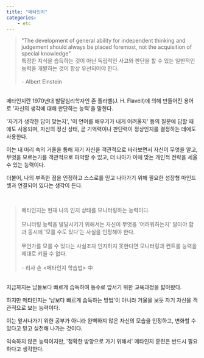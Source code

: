 ```yaml
---
title: "메타인지"
categories:
    - etc
---
```


> "The development of general ability for independent thinking and judgement should always be placed foremost, not the acquisition of special knowledge"<br>
특정한 지식을 습득하는 것이 아닌 독립적인 사고와 판단을 할 수 있는 일반적인 능력을 개발하는 것이 항상 우선되어야 한다.<br>
<br>- Albert Einstein


<br>
메타인지란 1970년대 발달심리학자인 존 플라벨(J. H. Flavell)에 의해 만들어진 용어로 '자신의 생각에 대해 판단하는 능력'을 말한다. 

'자기가 생각한 답이 맞는지', '이 언어를 배우기가 내게 어려울지' 등의 질문에 답할 때에도 사용되며, 자신의 정신 상태, 곧 기억력이나 판단력이 정상인지를 결정하는 데에도 사용한다. 

이는 내 머리 속의 거울을 통해 자기 자신을 객관적으로 바라보면서 자신이 무엇을 알고, 무엇을 모르는가를 객관적으로 파악할 수 있고, 더 나아가 이에 맞는 개인적 전략을 세울 수 있는 능력이다. 

더불어, 나의 부족한 점을 인정하고 스스로를 믿고 나아가기 위해 필요한 성장형 마인드셋과 연결되어 있다는 생각이 든다.

<br>

> 메타인지는 현재 나의 인지 상태를 모니터링하는 능력이다.<br>
<br>모니터링 능력을 발달시키기 위해서는 자신이 무엇을 '어려워하는지' 알아야 함과 동시에 '모를 수도 있다'는 사실을 인정해야 한다.<br>
<br>무언가를 모를 수 있다는 사실조차 인지하지 못한다면 모니터링과 컨트롤 능력을 제대로 키울 수 없다.<br>
<br> - 리사 손 <메타인지 학습법> 中

<br>
지금까지는 남들보다 빠르게 습득하여 등수로 앞서기 위한 교육과정을 밟아왔다. 

하지만 메타인지는 '남보다 빠르게 습득하는 방법'이 아니라 거울을 보듯 자기 자신을 객관적으로 보는 능력이다. 

이는 앞서나가기 위한 공부가 아니라 완벽하지 않은 자신의 모습을 인정하고, 변화할 수 있다고 믿고 실천해 나가는 것이다. 

익숙하지 않은 능력이지만, '정확한 방향으로 가기 위해서' 메타인지 훈련은 반드시 필요하다고 생각한다.
